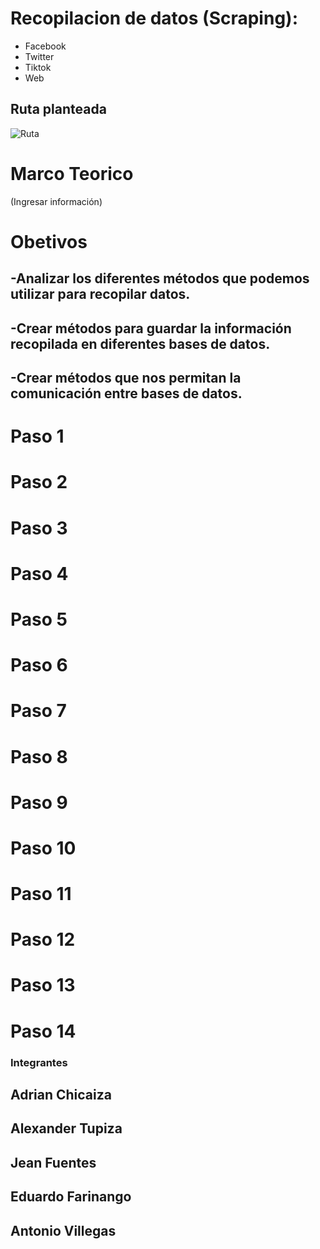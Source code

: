 # Recopilacion de datos (Scraping):
- Facebook
- Twitter
- Tiktok
- Web

## Ruta planteada
![Ruta](https://user-images.githubusercontent.com/75056800/153736293-a1fd5503-7b33-4446-99b9-385e4c9a7a31.png)

# Marco Teorico

(Ingresar información)


# Obetivos
## -Analizar los diferentes métodos que podemos utilizar para recopilar datos.
## -Crear métodos para guardar la información recopilada en diferentes bases de datos.
## -Crear métodos que nos permitan la comunicación entre bases de datos.


# Paso 1
# Paso 2
# Paso 3
# Paso 4
# Paso 5
# Paso 6
# Paso 7
# Paso 8
# Paso 9
# Paso 10
# Paso 11
# Paso 12
# Paso 13
# Paso 14







### Integrantes

## Adrian Chicaiza
## Alexander Tupiza
## Jean Fuentes
## Eduardo Farinango
## Antonio Villegas
